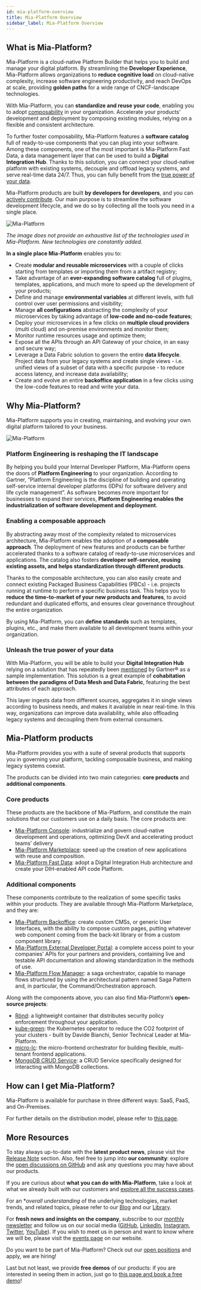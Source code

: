 ```yaml
---
id: mia-platform-overview
title: Mia-Platform Overview
sidebar_label: Mia-Platform Overview
---
```


## What is Mia-Platform?

Mia-Platform is a cloud-native Platform Builder that helps you to build and manage your digital platform. By streamlining the **Developer Experience**, Mia-Platform allows organizations to **reduce cognitive load** on cloud-native complexity, increase software engineering productivity, and reach DevOps at scale, providing **golden paths** for a wide range of CNCF-landscape technologies.

With Mia-Platform, you can **standardize and reuse your code**, enabling you to adopt [composability](#enabling-a-composable-approach) in your organization. Accelerate your products' development and deployment by composing existing modules, relying on a flexible and consistent architecture.

To further foster composability, Mia-Platform features a **software catalog** full of ready-to-use components that you can plug into your software. Among these components, one of the most important is Mia-Platform Fast Data, a data management layer that can be used to build a **Digital Integration Hub**. Thanks to this solution, you can connect your cloud-native platform with existing systems, decouple and offload legacy systems, and serve real-time data 24/7. Thus, you can fully benefit from the [true power of your data](#unleash-the-true-power-of-your-data).

Mia-Platform products are built **by developers for developers**, and you can [actively contribute](#more-resources). Our main purpose is to streamline the software development lifecycle, and we do so by collecting all the tools you need in a single place.

![Mia-Platform](img/mia-technologies.png)

*The image does not provide an exhaustive list of the technologies used in Mia-Platform. New technologies are constantly added.*

**In a single place Mia-Platform** enables you to:

- Create **modular and reusable microservices** with a couple of clicks starting from templates or importing them from a artifact registry;
- Take advantage of an **ever-expanding software catalog** full of plugins, templates, applications, and much more to speed up the development of your products;
- Define and manage **environmental variables** at different levels, with full control over user permissions and visibility;
- Manage **all configurations** abstracting the complexity of your microservices by taking advantage of **low-code and no-code features**;
- Deploy your microservices in a few clicks on **multiple cloud providers** (multi cloud) and on-premise environments and monitor them;
- Monitor runtime resources usage and optimize them;
- Expose all the APIs through an API Gateway of your choice, in an easy and secure way;
- Leverage a Data Fabric solution to govern the entire **data lifecycle**. Project data from your legacy systems and create single views - i.e. unified views of a subset of data with a specific purpose - to reduce access latency, and increase data availability;
- Create and evolve an entire **backoffice application** in a few clicks using the low-code features to read and write your data.

## Why Mia-Platform?

Mia-Platform supports you in creating, maintaining, and evolving your own digital platform tailored to your business.

![Mia-Platform](img/digitalplatform.png)

### Platform Engineering is reshaping the IT landscape

By helping you build your Internal Developer Platform, Mia-Platform opens the doors of **Platform Engineering** to your organization. According to Gartner, “Platform Engineering is the discipline of building and operating self-service internal developer platforms (IDPs) for software delivery and life cycle management”. As software becomes more important for businesses to expand their services, **Platform Engineering enables the industrialization of software development and deployment**.

### Enabling a composable approach

By abstracting away most of the complexity related to microservices architecture, Mia-Platform enables the adoption of a **composable approach**. The deployment of new features and products can be further accelerated thanks to a software catalog of ready-to-use microservices and applications. The catalog also fosters **developer self-service, reusing existing assets, and helps standardization through different products**.

Thanks to the composable architecture, you can also easily create and connect existing Packaged Business Capabilities (PBCs) - i.e. projects running at runtime to perform a specific business task. This helps you to **reduce the time-to-market of your new products and features**, to avoid redundant and duplicated efforts, and ensures clear governance throughout the entire organization.

By using Mia-Platform, you can **define standards** such as templates, plugins, etc., and make them available to all development teams within your organization.

### Unleash the true power of your data

With Mia-Platform, you will be able to build your **Digital Integration Hub** relying on a solution that has repeatedly been [mentioned](https://mia-platform.eu/company/certifications-and-memberships/#:~:text=Analysts%20Mentions%20and%20Recognitions) by Gartner® as a sample implementation. This solution is a great example of **cohabitation between the paradigms of Data Mesh and Data Fabric**, featuring the best attributes of each approach.

This layer ingests data from different sources, aggregates it in single views according to business needs, and makes it available in near real-time. In this way, organizations can improve data availability, while also offloading legacy systems and decoupling them from external consumers.

## Mia-Platform products

Mia-Platform provides you with a suite of several products that supports you in governing your platform, tackling composable business, and making legacy systems coexist.

The products can be divided into two main categories: **core products** and **additional components**.

### Core products

These products are the backbone of Mia-Platform, and constitute the main solutions that our customers use on a daily basis. The core products are:

- [Mia-Platform Console](/development_suite/overview-dev-suite.md): industrialize and govern cloud-native development and operations, optimizing DevX and accelerating product teams’ delivery
- [Mia-Platform Marketplace](/marketplace/overview_marketplace.md): speed up the creation of new applications with reuse and composition.
- [Mia-Platform Fast Data](/fast_data/what_is_fast_data.md): adopt a Digital Integration Hub architecture and create your DIH-enabled API code Platform.

### Additional components

These components contribute to the realization of some specific tasks within your products. They are available through Mia-Platform Marketplace, and they are:

- [Mia-Platform Backoffice](/microfrontend-composer/what-is.md): create custom CMSs, or generic User Interfaces, with the ability to compose custom pages, putting whatever web component coming from the back-kit library or from a custom component library.
- [Mia-Platform External Developer Portal](/runtime_suite/api-portal/10_overview.md): a complete access point to your companies’ APIs for your partners and providers, containing live and testable API documentation and allowing standardization in the methods of use.
- [Mia-Platform Flow Manager](/runtime_suite/flow-manager-service/10_overview.md): a saga orchestrator, capable to manage flows structured by using the architectural pattern named Saga Pattern and, in particular, the Command/Orchestration approach.

Along with the components above, you can also find Mia-Platform’s **open-source projects**:

- [Rönd](https://github.com/rond-authz/rond): a lightweight container that distributes security policy enforcement throughout your application.
- [kube-green](https://github.com/kube-green/kube-green): the Kubernetes operator to reduce the CO2 footprint of your clusters - built by Davide Bianchi, Senior Technical Leader at Mia-Platform.
- [micro-lc](https://github.com/micro-lc): the micro-frontend orchestrator for building flexible, multi-tenant frontend applications.
- [MongoDB CRUD Service](https://github.com/mia-platform/crud-service): a CRUD Service specifically designed for interacting with MongoDB collections.

## How can I get Mia-Platform?

Mia-Platform is available for purchase in three different ways: SaaS, PaaS, and On-Premises.

For further details on the distribution model, please refer to [this page](/infrastructure/overview.md).

## More Resources

To stay always up-to-date with the **latest product news**, please visit the [Release Note](/release-notes/versions.md) section. Also, feel free to jump into **our community**: explore the [open discussions on GitHub](https://github.com/mia-platform/community/discussions) and ask any questions you may have about our products.

If you are curious about **what you can do with Mia-Platform**, take a look at what we already built with our customers and [explore all the success cases](https://mia-platform.eu/resources/case-history/).

For an **overall understanding* of the underlying technologies, market trends, and related topics, please refer to our [Blog](https://blog.mia-platform.eu/en) and our [Library](https://resources.mia-platform.eu/en/library).

For **fresh news and insights on the company**, subscribe to our [monthly newsletter](https://resources.mia-platform.eu/en/newsletter-general-subscription) and follow us on our social media ([GitHub](https://github.com/mia-platform), [LinkedIn](https://www.linkedin.com/company/mia-platform/), [Instagram](https://www.instagram.com/miaplatform/), [Twitter](https://twitter.com/MiaPlatform), [YouTube](https://www.youtube.com/channel/UCWEgCxRmFgHgCwV3ntZ2hvA)). If you wish to meet us in person and want to know where we will be, please visit the [events page](https://mia-platform.eu/resources/events/) on our website.

Do you want to be part of Mia-Platform? Check out our [open positions](https://mia-platform.eu/careers/) and apply, we are hiring!

Last but not least, we provide **free demos** of our products: if you are interested in seeing them in action, just go to [this page and book a free demo](https://contact.mia-platform.eu/ask-for-a-demo-mia-platform)!
